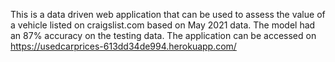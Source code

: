 This is a data driven web application that can be used to assess the value of a vehicle listed on craigslist.com based on May 2021 data. The model had an 87% accuracy on the testing data. The application can be accessed on https://usedcarprices-613dd34de994.herokuapp.com/
